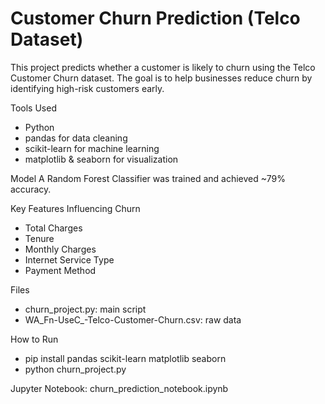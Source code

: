 # Customer Churn Prediction (Telco Dataset)

This project predicts whether a customer is likely to churn using the Telco Customer Churn dataset. The goal is to help businesses reduce churn by identifying high-risk customers early.

Tools Used
- Python
- pandas for data cleaning
- scikit-learn for machine learning
- matplotlib & seaborn for visualization

Model
A Random Forest Classifier was trained and achieved ~79% accuracy.

Key Features Influencing Churn
- Total Charges
- Tenure
- Monthly Charges
- Internet Service Type
- Payment Method

Files
- churn_project.py: main script
- WA_Fn-UseC_-Telco-Customer-Churn.csv: raw data


How to Run
- pip install pandas scikit-learn matplotlib seaborn
- python churn_project.py

Jupyter Notebook:
churn_prediction_notebook.ipynb

